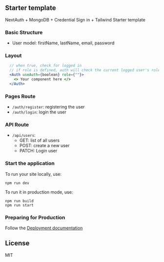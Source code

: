 ## Starter template

NextAuth + MongoDB + Credential Sign in + Tailwind Starter template

### Basic Structure

- User model: firstName, lastName, email, password

### Layout

```jsx
  // when true, check for logged in
  // if role is defined, auth will check the current logged user's role
  <Auth useAuth={boolean} role={""}>
    <> Your component here </>
  </Auth>
```

### Pages Route

- `/auth/register`: registering the user
- `/auth/login`: login the user

### API Route

- `/api/users`:
    - GET: list of all users
    - POST: create a new user
    - PATCH: Login user

### Start the application

To run your site locally, use:

```
npm run dev
```

To run it in production mode, use:

```
npm run build
npm run start
```

### Preparing for Production

Follow the [Deployment documentation](https://next-auth.js.org/deployment)


## License

MIT

